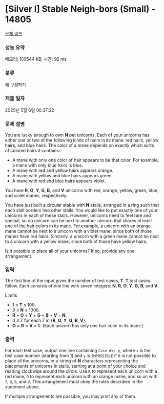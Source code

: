 # [Silver I] Stable Neigh-bors (Small) - 14805 

[문제 링크](https://www.acmicpc.net/problem/14805) 

### 성능 요약

메모리: 109544 KB, 시간: 92 ms

### 분류

해 구성하기

### 제출 일자

2025년 5월 6일 00:37:22

### 문제 설명

<p>You are lucky enough to own <strong>N</strong> pet unicorns. Each of your unicorns has either one or two of the following kinds of hairs in its mane: red hairs, yellow hairs, and blue hairs. The color of a mane depends on exactly which sorts of colored hairs it contains:</p>

<ul>
	<li>A mane with only one color of hair appears to be that color. For example, a mane with only blue hairs is blue.</li>
	<li>A mane with red and yellow hairs appears orange.</li>
	<li>A mane with yellow and blue hairs appears green.</li>
	<li>A mane with red and blue hairs appears violet.</li>
</ul>

<p>You have <strong>R</strong>, <strong>O</strong>, <strong>Y</strong>, <strong>G</strong>, <strong>B</strong>, and <strong>V</strong> unicorns with red, orange, yellow, green, blue, and violet manes, respectively.</p>

<p>You have just built a circular stable with <strong>N</strong> stalls, arranged in a ring such that each stall borders two other stalls. You would like to put exactly one of your unicorns in each of these stalls. However, unicorns need to feel rare and special, so no unicorn can be next to another unicorn that shares at least one of the hair colors in its mane. For example, a unicorn with an orange mane cannot be next to a unicorn with a violet mane, since both of those manes have red hairs. Similarly, a unicorn with a green mane cannot be next to a unicorn with a yellow mane, since both of those have yellow hairs.</p>

<p>Is it possible to place all of your unicorns? If so, provide any one arrangement.</p>

### 입력 

 <p>The first line of the input gives the number of test cases, <strong>T</strong>. <strong>T</strong> test cases follow. Each consists of one line with seven integers: <strong>N</strong>, <strong>R</strong>, <strong>O</strong>, <strong>Y</strong>, <strong>G</strong>, <strong>B</strong>, and <strong>V</strong>.</p>

<p>Limits</p>

<ul>
	<li>1 ≤ <strong>T</strong> ≤ 100.</li>
	<li>3 ≤ <strong>N</strong> ≤ 1000.</li>
	<li><strong>R</strong> + <strong>O</strong> + <strong>Y</strong> + <strong>G</strong> + <strong>B</strong> + <strong>V</strong> = <strong>N</strong>.</li>
	<li>0 ≤ Z for each Z in {<strong>R</strong>, <strong>O</strong>, <strong>Y</strong>, <strong>G</strong>, <strong>B</strong>, <strong>V</strong>}.</li>
	<li><strong>O</strong> = <strong>G</strong> = <strong>V</strong> = 0. (Each unicorn has only one hair color in its mane.)</li>
</ul>

### 출력 

 <p>For each test case, output one line containing <code>Case #x: y</code>, where <code>x</code> is the test case number (starting from 1) and <code>y</code> is <code>IMPOSSIBLE</code> if it is not possible to place all the unicorns, or a string of <strong>N</strong> characters representing the placements of unicorns in stalls, starting at a point of your choice and reading clockwise around the circle. Use <code>R</code> to represent each unicorn with a red mane, <code>O</code> to represent each unicorn with an orange mane, and so on with <code>Y</code>, <code>G</code>, <code>B</code>, and <code>V</code>. This arrangement must obey the rules described in the statement above.</p>

<p>If multiple arrangements are possible, you may print any of them.</p>


